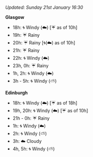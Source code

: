 *Updated: Sunday 21st January 16:30*

**Glasgow**

* 18h: :cyclone: Windy (:cloud:) [:umbrella: as of 10h]
* 19h: :umbrella: Rainy
* 20h: :umbrella: Rainy [:cyclone:(:cloud:) as of 10h]
* 21h: :umbrella: Rainy
* 22h: :cyclone: Windy (:cloud:)
* 23h, 0h: :umbrella: Rainy
* 1h, 2h: :cyclone: Windy (:cloud:)
* 3h - 5h: :cyclone: Windy (:partly_sunny:)

**Edinburgh**

* 18h: :cyclone: Windy (:cloud:) [:umbrella: as of 18h]
* 19h, 20h: :cyclone: Windy (:cloud:) [:umbrella: as of 10h]
* 21h - 0h: :umbrella: Rainy
* 1h: :cyclone: Windy (:cloud:)
* 2h: :cyclone: Windy (:partly_sunny:)
* 3h: :cloud: Cloudy
* 4h, 5h: :cyclone: Windy (:partly_sunny:)

